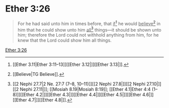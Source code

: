 # Ether 3:26

> For he had said unto him in times before, that <u>if</u>[^a] he would <u>believe</u>[^b] in him that he could show unto him <u>all</u>[^c] things—it should be shown unto him; therefore the Lord could not withhold anything from him, for he knew that the Lord could show him all things.

[Ether 3:26](https://www.churchofjesuschrist.org/study/scriptures/bofm/ether/3?lang=eng&id=p26#p26)


[^a]: [[Ether 3.11|Ether 3:11–13]][[Ether 3.12|]][[Ether 3.13|]].  
[^b]: [[Believe|TG Believe]].  
[^c]: [[2 Nephi 27.7|2 Ne. 27:7 (7–8, 10–11)]][[2 Nephi 27.8|]][[2 Nephi 27.10|]][[2 Nephi 27.11|]]; [[Mosiah 8.19|Mosiah 8:19]]; [[Ether 4.1|Ether 4:4 (1–8)]][[Ether 4.2|]][[Ether 4.3|]][[Ether 4.4|]][[Ether 4.5|]][[Ether 4.6|]][[Ether 4.7|]][[Ether 4.8|]].  
